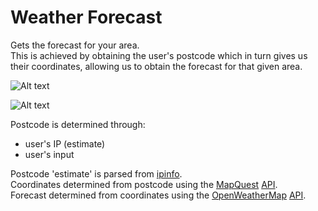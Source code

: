 # Weather Forecast
Gets the forecast for your area. <br />
This is achieved by obtaining the user's postcode which in turn gives us their coordinates, allowing us to obtain the forecast for that given area.

![Alt text](https://github.com/RMatos2442/Weather_Forecast/blob/master/InputPage_Screenshot.png?raw=true "Postcode input page")

![Alt text](https://github.com/RMatos2442/Weather_Forecast/blob/master/InformationPage_Screenshot.png?raw=true "Forecast information page")

Postcode is determined through: 
- user's IP (estimate) 
- user's input

Postcode 'estimate' is parsed from [ipinfo](http://ipinfo.io). <br />
Coordinates determined from postcode using the [MapQuest](https://developer.mapquest.com/) [API](https://developer.mapquest.com/documentation/). <br />
Forecast determined from coordinates using the [OpenWeatherMap](https://openweathermap.org/) [API](https://openweathermap.org/api).
